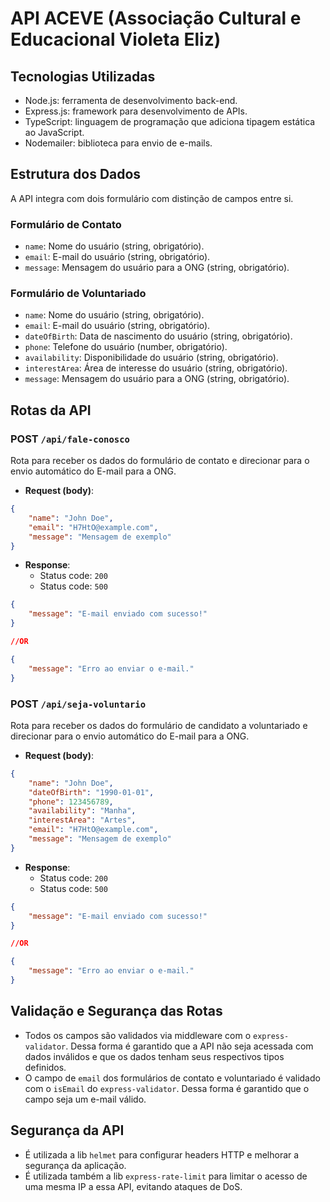# API ACEVE (Associação Cultural e Educacional Violeta Eliz)

## Tecnologias Utilizadas
- Node.js: ferramenta de desenvolvimento back-end.
- Express.js: framework para desenvolvimento de APIs.
- TypeScript: linguagem de programação que adiciona tipagem estática ao JavaScript.
- Nodemailer: biblioteca para envio de e-mails.

## Estrutura dos Dados
A API integra com dois formulário com distinção de campos entre si.

### Formulário de Contato
- `name`: Nome do usuário (string, obrigatório).
- `email`: E-mail do usuário (string, obrigatório).
- `message`: Mensagem do usuário para a ONG (string, obrigatório).

### Formulário de Voluntariado
- `name`: Nome do usuário (string, obrigatório).
- `email`: E-mail do usuário (string, obrigatório).
- `dateOfBirth`: Data de nascimento do usuário (string, obrigatório).
- `phone`: Telefone do usuário (number, obrigatório).
- `availability`: Disponibilidade do usuário (string, obrigatório). 
- `interestArea`: Área de interesse do usuário (string, obrigatório).
- `message`: Mensagem do usuário para a ONG (string, obrigatório).

## Rotas da API

### POST `/api/fale-conosco`

Rota para receber os dados do formulário de contato e direcionar para o envio automático do E-mail para a ONG.

- **Request (body)**:

```json
{
    "name": "John Doe",
    "email": "H7HtO@example.com",
    "message": "Mensagem de exemplo"
} 
```

- **Response**: 
   - Status code: `200`
   - Status code: `500`
 
```json
{
    "message": "E-mail enviado com sucesso!"
} 

//OR

{
    "message": "Erro ao enviar o e-mail."
}
```
### POST `/api/seja-voluntario`

Rota para receber os dados do formulário de candidato a voluntariado e direcionar para o envio automático do E-mail para a ONG.

- **Request (body)**:

```json
{
    "name": "John Doe",
    "dateOfBirth": "1990-01-01",
    "phone": 123456789,
    "availability": "Manha",
    "interestArea": "Artes",
    "email": "H7HtO@example.com",
    "message": "Mensagem de exemplo"
} 
```

- **Response**: 
   - Status code: `200`
   - Status code: `500`
 
```json
{
    "message": "E-mail enviado com sucesso!"
} 

//OR

{
    "message": "Erro ao enviar o e-mail."
}
```

## Validação e Segurança das Rotas

- Todos os campos são validados via middleware com o `express-validator`. Dessa forma é garantido que a API não seja acessada com dados inválidos e que os dados tenham seus respectivos tipos definidos.
- O campo de `email` dos formulários de contato e voluntariado é validado com o `isEmail` do `express-validator`. Dessa forma é garantido que o campo seja um e-mail válido.

## Segurança da API

- É utilizada a lib `helmet` para configurar headers HTTP e melhorar a segurança da aplicação.
- É utilizada também a lib `express-rate-limit` para limitar o acesso de uma mesma IP a essa API, evitando ataques de DoS.